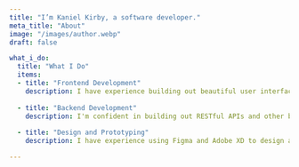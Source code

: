 ```yaml
---
title: "I’m Kaniel Kirby, a software developer."
meta_title: "About"
image: "/images/author.webp"
draft: false

what_i_do:
  title: "What I Do"
  items:
  - title: "Frontend Development"
    description: I have experience building out beautiful user interfaces using TypeScript, React, Astro, and Vue. 
  
  - title: "Backend Development"
    description: I'm confident in building out RESTful APIs and other backend services using Django, Golang, and Node.js.
  
  - title: "Design and Prototyping"
    description: I have experience using Figma and Adobe XD to design and prototype user interfaces.

---
```

